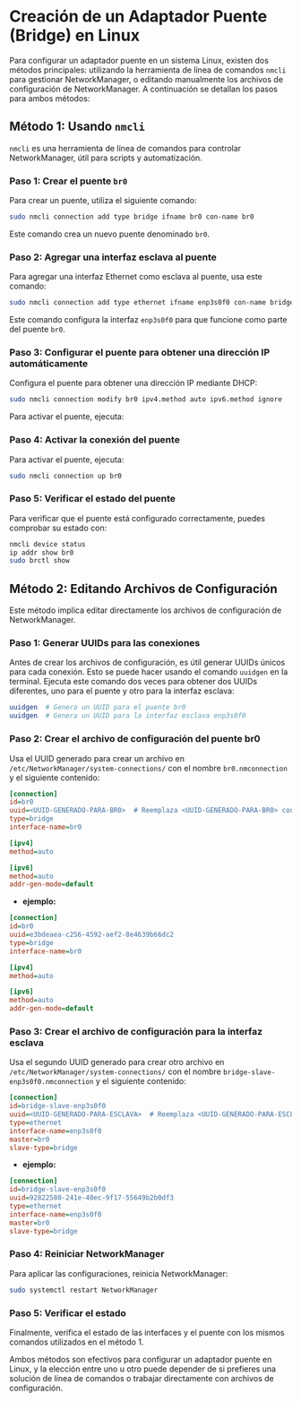 # Creación de un Adaptador Puente (Bridge) en Linux

Para configurar un adaptador puente en un sistema Linux, existen dos métodos principales: utilizando la herramienta de línea de comandos `nmcli` para gestionar NetworkManager, o editando manualmente los archivos de configuración de NetworkManager. A continuación se detallan los pasos para ambos métodos:

## Método 1: Usando `nmcli`

`nmcli` es una herramienta de línea de comandos para controlar NetworkManager, útil para scripts y automatización.

### Paso 1: Crear el puente `br0`

Para crear un puente, utiliza el siguiente comando:

```bash
sudo nmcli connection add type bridge ifname br0 con-name br0
```

Este comando crea un nuevo puente denominado `br0`.

### Paso 2: Agregar una interfaz esclava al puente

Para agregar una interfaz Ethernet como esclava al puente, usa este comando:

```bash
sudo nmcli connection add type ethernet ifname enp3s0f0 con-name bridge-slave-enp3s0f0 master br0
```

Este comando configura la interfaz `enp3s0f0` para que funcione como parte del puente `br0`.

### Paso 3: Configurar el puente para obtener una dirección IP automáticamente

Configura el puente para obtener una dirección IP mediante DHCP:

```bash
sudo nmcli connection modify br0 ipv4.method auto ipv6.method ignore
```

Para activar el puente, ejecuta:

### Paso 4: Activar la conexión del puente

Para activar el puente, ejecuta:

```bash
sudo nmcli connection up br0
```

### Paso 5: Verificar el estado del puente

Para verificar que el puente está configurado correctamente, puedes comprobar su estado con:

```bash
nmcli device status
ip addr show br0
sudo brctl show
```

## Método 2: Editando Archivos de Configuración

Este método implica editar directamente los archivos de configuración de NetworkManager.

### Paso 1: Generar UUIDs para las conexiones

Antes de crear los archivos de configuración, es útil generar UUIDs únicos para cada conexión. Esto se puede hacer usando el comando `uuidgen` en la terminal. Ejecuta este comando dos veces para obtener dos UUIDs diferentes, uno para el puente y otro para la interfaz esclava:

```bash
uuidgen  # Genera un UUID para el puente br0
uuidgen  # Genera un UUID para la interfaz esclava enp3s0f0
```

### Paso 2: Crear el archivo de configuración del puente br0

Usa el UUID generado para crear un archivo en `/etc/NetworkManager/system-connections/` con el nombre `br0.nmconnection` y el siguiente contenido:



```ini
[connection]
id=br0
uuid=<UUID-GENERADO-PARA-BR0>  # Reemplaza <UUID-GENERADO-PARA-BR0> con el UUID generado en el paso 1
type=bridge
interface-name=br0

[ipv4]
method=auto

[ipv6]
method=auto
addr-gen-mode=default
```
- **ejemplo:**
  
```ini
[connection]
id=br0
uuid=e3bdeaea-c256-4592-aef2-8e4639b66dc2
type=bridge
interface-name=br0

[ipv4]
method=auto

[ipv6]
method=auto
addr-gen-mode=default
```

### Paso 3: Crear el archivo de configuración para la interfaz esclava

Usa el segundo UUID generado para crear otro archivo en `/etc/NetworkManager/system-connections/` con el nombre `bridge-slave-enp3s0f0.nmconnection` y el siguiente contenido:


```ini
[connection]
id=bridge-slave-enp3s0f0
uuid=<UUID-GENERADO-PARA-ESCLAVA>  # Reemplaza <UUID-GENERADO-PARA-ESCLAVA> con el UUID generado en el paso 1
type=ethernet
interface-name=enp3s0f0
master=br0
slave-type=bridge
```


- **ejemplo:**

```ini
[connection]
id=bridge-slave-enp3s0f0
uuid=92822580-241e-40ec-9f17-55649b2b0df3
type=ethernet
interface-name=enp3s0f0
master=br0
slave-type=bridge
```




### Paso 4: Reiniciar NetworkManager

Para aplicar las configuraciones, reinicia NetworkManager:


```bash
sudo systemctl restart NetworkManager
```

### Paso 5: Verificar el estado

Finalmente, verifica el estado de las interfaces y el puente con los mismos comandos utilizados en el método 1.

Ambos métodos son efectivos para configurar un adaptador puente en Linux, y la elección entre uno u otro puede depender de si prefieres una solución de línea de comandos o trabajar directamente con archivos de configuración.















